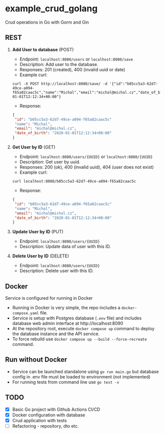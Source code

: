 # example_crud_golang
Crud operations in Go with Gorm and Gin

## REST

1. **Add User to database** (POST)
   - Endpoint: `localhost:8080/users` or `localhost:8080/save`
   - Description: Add user to the database.
   - Responses: 201 (created), 400 (invalid uuid or date)
   - Example curl: 
   ```
   curl -X POST http://localhost:8080/save/ -d '{"id":"b05cc5a3-62d7-49ce-a094-f65a82caac5c","name":"Michal","email":"michal@michal.cz","date_of_birth":"2020-01-01T12:12:34+00:00"}
   ```
   - Response:
   ```JSON
   {
    "id": "b05cc5a3-62d7-49ce-a094-f65a82caac5c"
    "name": "Michal",
    "email": "michal@michal.cz",
    "date_of_birth": "2020-01-01T12:12:34+00:00"
   }
   ```

2. **Get User by ID** (GET)
   - Endpoint: `localhost:8080/users/{UUID}` or `localhost:8080/{UUID}`
   - Description: Get user by uuid.
   - Responses: 200 (ok), 400 (invalid uuid), 404 (user does not exist)
   - Example curl: 
   ```
   curl localhost:8080/b05cc5a3-62d7-49ce-a094-f65a82caac5c
   ``` 

   - Response:
   ```JSON
   {
    "id": "b05cc5a3-62d7-49ce-a094-f65a82caac5c"
    "name": "Michal",
    "email": "michal@michal.cz",
    "date_of_birth": "2020-01-01T12:12:34+00:00"
   }
   ```

3. **Update User by ID** (PUT)
   - Endpoint: `localhost:8080/users/{UUID}`
   - Description: Update data of user with this ID.

4. **Delete User by ID** (DELETE)
   - Endpoint: `localhost:8080/users/{UUID}`
   - Description: Delete user with this ID.


## Docker

Service is configured for running in Docker 
- Running in Docker is very simple, the repo includes a `docker-compose.yaml` file.
- Service is setup with Postgres database (`.env` file) and includes database web admin interface at http://localhost:8090 
- At the repository root, execute `docker compose up` command to deploy the database instance and the API service.
- To force rebuild use `docker compose up --build --force-recreate` command.


## Run without Docker
- Service can be launched standalone using `go run main.go` but database config in .env file must be loaded to environment (not implemented)
- For running tests from command line use `go test -v`


## TODO

- [X] Basic Go project with Github Actions CI/CD
- [X] Docker configuration with database
- [X] Crud application with tests
- [ ] Refactoring - repository, dto etc.
